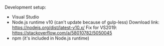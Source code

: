 Development setup:
 * Visual Studio
 * Node.js runtime v10 (can't update because of gulp-less)
    Download link: https://nodejs.org/dist/latest-v10.x/
    Fix for VS2019: https://stackoverflow.com/a/58010782/5050045
 * npm (it's included in Node.js runtime)